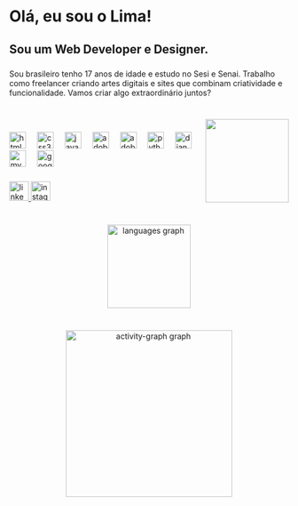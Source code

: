 <h1 align="left">Olá, eu sou o Lima!</h1>

###

<h2 align="left">Sou um Web Developer e Designer.</h2>

###

<p align="left">Sou brasileiro tenho 17 anos de idade e estudo no Sesi e Senai. Trabalho como freelancer criando artes digitais e sites que combinam criatividade e funcionalidade. Vamos criar algo extraordinário juntos?</p>

###

<br clear="both">

<img align="right" height="150" src="https://i.pinimg.com/236x/64/b4/9b/64b49b6a9ddb834d717bd8d6825c1a63.jpg"  />

###

<div align="left">
  <img src="https://skillicons.dev/icons?i=html" height="30" alt="html5 logo"  />
  <img width="12" />
  <img src="https://skillicons.dev/icons?i=css" height="30" alt="css3 logo"  />
  <img width="12" />
  <img src="https://skillicons.dev/icons?i=js" height="30" alt="javascript logo"  />
  <img width="12" />
  <img src="https://skillicons.dev/icons?i=ps" height="30" alt="adobephotoshop logo"  />
  <img width="12" />
  <img src="https://skillicons.dev/icons?i=ai" height="30" alt="adobeillustrator logo"  />
  <img width="12" />
  <img src="https://skillicons.dev/icons?i=py" height="30" alt="python logo"  />
  <img width="12" />
  <img src="https://skillicons.dev/icons?i=django" height="30" alt="django logo"  />
  <img width="12" />
  <img src="https://skillicons.dev/icons?i=mysql" height="30" alt="mysql logo"  />
  <img width="12" />
  <img src="https://skillicons.dev/icons?i=gcp" height="30" alt="googlecloud logo"  />
</div>

###

<div align="left">
  <a href="www.linkedin.com/in/guilherme-lima-lopes-profile" target="_blank">
    <img src="https://img.shields.io/static/v1?message=LinkedIn&logo=linkedin&label=&color=cfcfcf&logoColor=black&labelColor=&style=for-the-badge" height="35" alt="linkedin logo"  />
  </a>
  <a href="https://www.instagram.com/_whoslima/" target="_blank">
    <img src="https://img.shields.io/static/v1?message=Instagram&logo=instagram&label=&color=cfcfcf&logoColor=black&labelColor=&style=for-the-badge" height="35" alt="instagram logo"  />
  </a>
</div>

###

<br clear="both">

<div align="center">
  <img src="https://github-readme-stats.vercel.app/api/top-langs?username=Gui-Lops&locale=pt-br&hide_title=false&layout=compact&card_width=320&langs_count=5&theme=github_dark&hide_border=true" height="150" alt="languages graph"  />
</div>

###

<br clear="both">

<div align="center">
  <img src="https://github-readme-activity-graph.vercel.app/graph?username=Gui-Lops&radius=16&theme=github-dark&area=true&order=5&hide_border=true&hide_title=false" height="300" alt="activity-graph graph"  />
</div>

###
